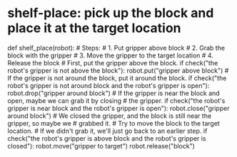 # shelf-place: pick up the block and place it at the target location
def shelf_place(robot):
    # Steps:
    #  1. Put gripper above block
    #  2. Grab the block with the gripper
    #  3. Move the gripper to the target location
    #  4. Release the block
    # First, put the gripper above the block.
    if check("the robot's gripper is not above the block"):
        robot.put("gripper above block")
    # If the gripper is not around the block, put it around the block.
    if check("the robot's gripper is not around block and the robot's gripper is open"):
        robot.drop("gripper around block")
    # If the gripper is near the block and open, maybe we can grab it by closing
    # the gripper.
    if check("the robot's gripper is near block and the robot's gripper is open"):
        robot.close("gripper around block")
    # We closed the gripper, and the block is still near the gripper, so maybe we
    # grabbed it.
    # Try to move the block to the target location.
    # If we didn't grab it, we'll just go back to an earlier step.
    if check("the robot's gripper is above block and the robot's gripper is closed"):
        robot.move("gripper to target")
        robot.release("block")